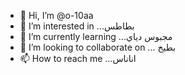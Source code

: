 - 👋 Hi, I’m @o-10aa
- 👀 I’m interested in ...بطاطس
- 🌱 I’m currently learning ...مجبوس دياي
- 💞️ I’m looking to collaborate on ... بطيخ
- 📫 How to reach me ...اناناس

<!---
o-10aa/o-10aa is a ✨ special ✨ repository because its `README.md` (this file) appears on your GitHub profile.
You can click the Preview link to take a look at your changes.
--->
